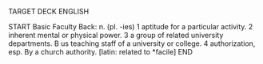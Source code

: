 TARGET DECK
ENGLISH

START
Basic
Faculty
Back: n. (pl. -ies) 1 aptitude for a particular activity. 2 inherent mental or physical power. 3 a group of related university departments. B us teaching staff of a university or college. 4 authorization, esp. By a church authority. [latin: related to *facile]
END

